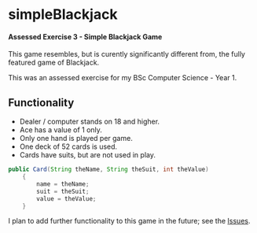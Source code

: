 # simpleBlackjack
#### Assessed Exercise 3 - Simple Blackjack Game

This game resembles, but is curently significantly different from, the fully featured game of Blackjack.

This was an assessed exercise for my BSc Computer Science - Year 1.

## Functionality
* Dealer / computer stands on 18  and higher.
* Ace has a value of 1 only.
* Only one hand is played per game.
* One deck of 52 cards is used.
* Cards have suits, but are not used in play.

```java
public Card(String theName, String theSuit, int theValue)
    {
        name = theName;
        suit = theSuit;
        value = theValue;
    }
```

I plan to add further functionality to this game in the future; see the [Issues](../../issues).
